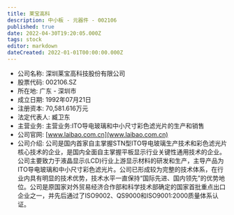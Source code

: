 ```yaml
---
title: 莱宝高科
description: 中小板 - 元器件 - 002106
published: true
date: 2022-04-30T19:20:05.000Z
tags: stock
editor: markdown
dateCreated: 2022-01-01T00:00:00.000Z
---
```


- 公司名称: 深圳莱宝高科技股份有限公司
- 股票代码: 002106.SZ
- 所在地: 广东 - 深圳市
- 成立日期: 1992年07月21日
- 注册资本: 70,581.616万元
- 法定代表人: 臧卫东
- 主营业务: 主营业务:ITO导电玻璃和中小尺寸彩色滤光片的生产和销售
- 公司官网: [www.laibao.com.cn](www.laibao.com.cn)
- 公司介绍: 公司是国内首家自主掌握STN型ITO导电玻璃生产技术和彩色滤光片核心技术的企业，是国内全面自主掌握平板显示行业关键性通用技术的企业。公司主要致力于液晶显示(LCD)行业上游显示材料的研发和生产，主导产品为ITO导电玻璃和中小尺寸彩色滤光片。公司已形成较为完整的技术体系，在行业内具有明显的技术优势，技术水平一直保持“国际先进、国内领先”的优势地位。公司是原国家对外贸易经济合作部和科学技术部确定的国家首批重点出口企业之一，并先后通过了ISO9002、QS9000和ISO9001:2000质量体系认证。


